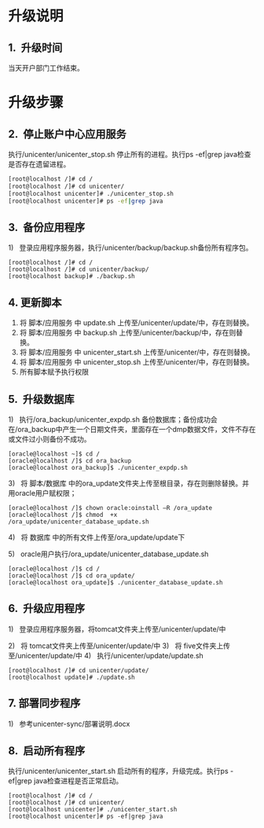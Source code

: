 
# 升级说明

## 1.  升级时间

当天开户部门工作结束。

# 升级步骤

## 2.  停止账户中心应用服务

执行/unicenter/unicenter_stop.sh 停止所有的进程。执行ps -ef|grep java检查是否存在遗留进程。
```bash
[root@localhost /]# cd /
[root@localhost /]# cd unicenter/
[root@localhost unicenter]# ./unicenter_stop.sh
[root@localhost unicenter]# ps -ef|grep java
```

## 3.  备份应用程序

1)   登录应用程序服务器，执行/unicenter/backup/backup.sh备份所有程序包。
```shell
[root@localhost /]# cd /
[root@localhost /]# cd unicenter/backup/
[root@localhost backup]# ./backup.sh
```
## 4.  更新脚本

1. 将 脚本/应用服务 中 update.sh 上传至/unicenter/update/中，存在则替换。
2. 将 脚本/应用服务 中 backup.sh 上传至/unicenter/backup/中，存在则替换。
3. 将 脚本/应用服务 中 unicenter_start.sh 上传至/unicenter/中，存在则替换。
4. 将 脚本/应用服务 中 unicenter_stop.sh 上传至/unicenter/中，存在则替换。
5. 所有脚本赋予执行权限

## 5.  升级数据库

1)   执行/ora_backup/unicenter_expdp.sh 备份数据库；备份成功会在/ora_backup中产生一个日期文件夹，里面存在一个dmp数据文件，文件不存在或文件过小则备份不成功。

```shell
[oracle@localhost ~]$ cd /
[oracle@localhost /]$ cd ora_backup
[oracle@localhost ora_backup]$ ./unicenter_expdp.sh
```
3)   将 脚本/数据库 中的ora_update文件夹上传至根目录，存在则删除替换。并用oracle用户赋权限；
```shell
[oracle@localhost /]$ chown oracle:oinstall –R /ora_update
[oracle@localhost /]$ chmod  +x  /ora_update/unicenter_database_update.sh
```
4)   将 数据库 中的所有文件上传至/ora_update/update下

5)   oracle用户执行/ora_update/unicenter_database_update.sh
```shell
[oracle@localhost /]$ cd /
[oracle@localhost /]$ cd ora_update/
[oracle@localhost ora_update]$ ./unicenter_database_update.sh
```
## 6.  升级应用程序

1)   登录应用程序服务器，将tomcat文件夹上传至/unicenter/update/中

2)   将 tomcat文件夹上传至/unicenter/update/中
3)   将 five文件夹上传至/unicenter/update/中
4)   执行/unicenter/update/update.sh
```shell
[root@localhost /]# cd unicenter/update/
[root@localhost update]# ./update.sh
```

## 7.  部署同步程序

1)   参考unicenter-sync/部署说明.docx


## 8.  启动所有程序

执行/unicenter/unicenter_start.sh 启动所有的程序，升级完成。执行ps -ef|grep java检查进程是否正常启动。
```shell
[root@localhost /]# cd /
[root@localhost /]# cd unicenter/
[root@localhost unicenter]# ./unicenter_start.sh
[root@localhost unicenter]# ps -ef|grep java
```

